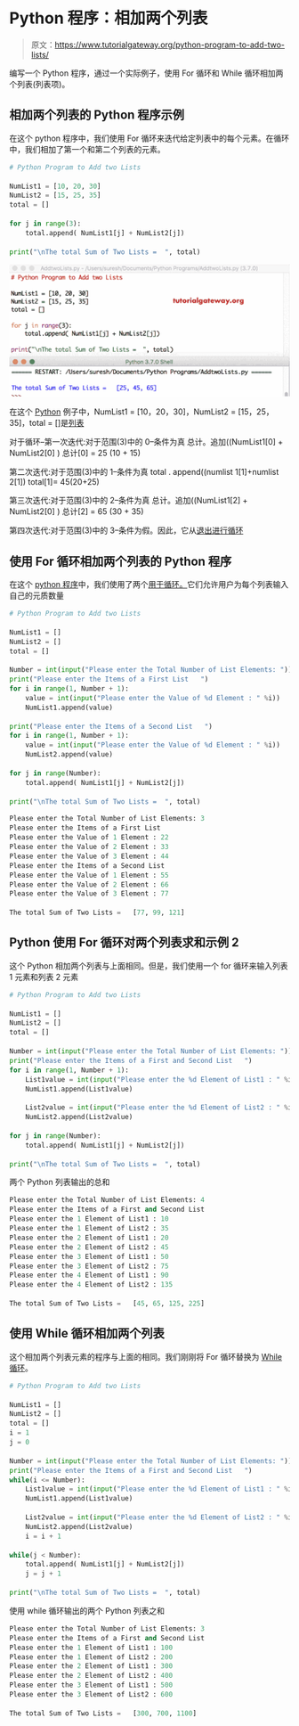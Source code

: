 # Python 程序：相加两个列表

> 原文：<https://www.tutorialgateway.org/python-program-to-add-two-lists/>

编写一个 Python 程序，通过一个实际例子，使用 For 循环和 While 循环相加两个列表(列表项)。

## 相加两个列表的 Python 程序示例

在这个 python 程序中，我们使用 For 循环来迭代给定列表中的每个元素。在循环中，我们相加了第一个和第二个列表的元素。

```py
# Python Program to Add two Lists

NumList1 = [10, 20, 30]
NumList2 = [15, 25, 35]
total = []

for j in range(3):
    total.append( NumList1[j] + NumList2[j])

print("\nThe total Sum of Two Lists =  ", total)
```

![Python Program to Add two Lists 1](img/de3bd2ce4db050bae2b0e63cf7b5fd35.png)

在这个 [Python](https://www.tutorialgateway.org/python-tutorial/) 例子中，NumList1 = [10，20，30]，NumList2 = [15，25，35]，total = []是[列表](https://www.tutorialgateway.org/python-list/)

对于循环–第一次迭代:对于范围(3)中的 0–条件为真
总计。追加((NumList1[0] + NumList2[0] )
总计[0] = 25 (10 + 15)

第二次迭代:对于范围(3)中的 1–条件为真
total . append((numlist 1[1]+numlist 2[1])
total[1]= 45(20+25)

第三次迭代:对于范围(3)中的 2–条件为真
总计。追加((NumList1[2] + NumList2[0] )
总计[2] = 65 (30 + 35)

第四次迭代:对于范围(3)中的 3–条件为假。因此，它从[退出进行循环](https://www.tutorialgateway.org/python-for-loop/)

## 使用 For 循环相加两个列表的 Python 程序

在这个 [python 程序](https://www.tutorialgateway.org/python-programming-examples/)中，我们使用了两个[用于循环。](https://www.tutorialgateway.org/python-for-loop/)它们允许用户为每个列表输入自己的元质数量

```py
# Python Program to Add two Lists

NumList1 = []
NumList2 = []
total = []

Number = int(input("Please enter the Total Number of List Elements: "))
print("Please enter the Items of a First List   ")
for i in range(1, Number + 1):
    value = int(input("Please enter the Value of %d Element : " %i))
    NumList1.append(value)

print("Please enter the Items of a Second List   ")
for i in range(1, Number + 1):
    value = int(input("Please enter the Value of %d Element : " %i))
    NumList2.append(value)

for j in range(Number):
    total.append( NumList1[j] + NumList2[j])

print("\nThe total Sum of Two Lists =  ", total)
```

```py
Please enter the Total Number of List Elements: 3
Please enter the Items of a First List   
Please enter the Value of 1 Element : 22
Please enter the Value of 2 Element : 33
Please enter the Value of 3 Element : 44
Please enter the Items of a Second List   
Please enter the Value of 1 Element : 55
Please enter the Value of 2 Element : 66
Please enter the Value of 3 Element : 77

The total Sum of Two Lists =   [77, 99, 121]
```

## Python 使用 For 循环对两个列表求和示例 2

这个 Python 相加两个列表与上面相同。但是，我们使用一个 for 循环来输入列表 1 元素和列表 2 元素

```py
# Python Program to Add two Lists

NumList1 = []
NumList2 = []
total = []

Number = int(input("Please enter the Total Number of List Elements: "))
print("Please enter the Items of a First and Second List   ")
for i in range(1, Number + 1):
    List1value = int(input("Please enter the %d Element of List1 : " %i))
    NumList1.append(List1value)

    List2value = int(input("Please enter the %d Element of List2 : " %i))
    NumList2.append(List2value)

for j in range(Number):
    total.append( NumList1[j] + NumList2[j])

print("\nThe total Sum of Two Lists =  ", total)
```

两个 Python 列表输出的总和

```py
Please enter the Total Number of List Elements: 4
Please enter the Items of a First and Second List   
Please enter the 1 Element of List1 : 10
Please enter the 1 Element of List2 : 35
Please enter the 2 Element of List1 : 20
Please enter the 2 Element of List2 : 45
Please enter the 3 Element of List1 : 50
Please enter the 3 Element of List2 : 75
Please enter the 4 Element of List1 : 90
Please enter the 4 Element of List2 : 135

The total Sum of Two Lists =   [45, 65, 125, 225]
```

## 使用 While 循环相加两个列表

这个相加两个列表元素的程序与上面的相同。我们刚刚将 For 循环替换为 [While 循环](https://www.tutorialgateway.org/python-while-loop/)。

```py
# Python Program to Add two Lists

NumList1 = []
NumList2 = []
total = []
i = 1
j = 0

Number = int(input("Please enter the Total Number of List Elements: "))
print("Please enter the Items of a First and Second List   ")
while(i <= Number):
    List1value = int(input("Please enter the %d Element of List1 : " %i))
    NumList1.append(List1value)

    List2value = int(input("Please enter the %d Element of List2 : " %i))
    NumList2.append(List2value)
    i = i + 1

while(j < Number):
    total.append( NumList1[j] + NumList2[j])
    j = j + 1

print("\nThe total Sum of Two Lists =  ", total)
```

使用 while 循环输出的两个 Python 列表之和

```py
Please enter the Total Number of List Elements: 3
Please enter the Items of a First and Second List   
Please enter the 1 Element of List1 : 100
Please enter the 1 Element of List2 : 200
Please enter the 2 Element of List1 : 300
Please enter the 2 Element of List2 : 400
Please enter the 3 Element of List1 : 500
Please enter the 3 Element of List2 : 600

The total Sum of Two Lists =   [300, 700, 1100]
```